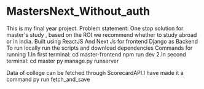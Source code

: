 # MastersNext_Without_auth
This is my final year project.
Problem statement: One stop solution for master's study , based on the ROI we recommend whether to study abroad or in india.
Built using ReactJS And Next Js for frontend 
Django as Backend 
To run locally run the scripts and download dependencies
Commands for running 
1.In first terminal:
  cd master-frontend
  npm run dev
2.In second terminal:
  cd master
  py manage.py runserver

Data of college can be fetched through ScorecardAPI.I have made it a command py run fetch_and_save 



